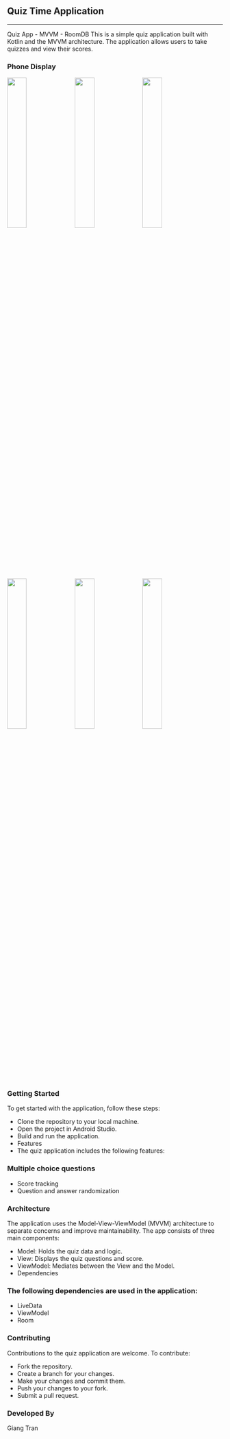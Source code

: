 ## Quiz Time Application
---
Quiz App - MVVM - RoomDB
This is a simple quiz application built with Kotlin and the MVVM architecture. The application allows users to take quizzes and view their scores.

### Phone Display
<img src="https://user-images.githubusercontent.com/78507684/235529524-e1da415a-384c-45b7-b364-363bfbc9c791.png" width="30%" height="30%">&ensp;<img src="https://user-images.githubusercontent.com/78507684/235529598-b96b93ab-8fd0-416f-b5aa-290d45722f51.png" width="30%" height="30%">&ensp;<img src="https://user-images.githubusercontent.com/78507684/235529728-cb9958eb-e6e8-4b14-adff-2abf5b5f6436.png" width="30%" height="30%">&ensp;
<img src="https://user-images.githubusercontent.com/78507684/235529859-653f143f-4935-4813-9050-f34c7d3491b4.png" width="30%" height="30%">&ensp;<img src="https://user-images.githubusercontent.com/78507684/235529923-137c8146-0d02-44a3-96dd-7a05d3e40d3e.png" width="30%" height="30%">&ensp;<img src="https://user-images.githubusercontent.com/78507684/235530237-8cc3f7d4-d7d6-4aa4-b331-b2e2f84fc50e.png" width="30%" height="30%">&ensp;

### Getting Started
To get started with the application, follow these steps:

- Clone the repository to your local machine.
- Open the project in Android Studio.
- Build and run the application.
- Features
- The quiz application includes the following features:

### Multiple choice questions
- Score tracking
- Question and answer randomization

### Architecture
The application uses the Model-View-ViewModel (MVVM) architecture to separate concerns and improve maintainability. The app consists of three main components:

- Model: Holds the quiz data and logic.
- View: Displays the quiz questions and score.
- ViewModel: Mediates between the View and the Model.
- Dependencies

### The following dependencies are used in the application:

- LiveData
- ViewModel
- Room

### Contributing
Contributions to the quiz application are welcome. To contribute:

- Fork the repository.
- Create a branch for your changes.
- Make your changes and commit them.
- Push your changes to your fork.
- Submit a pull request.

### Developed By
Giang Tran

